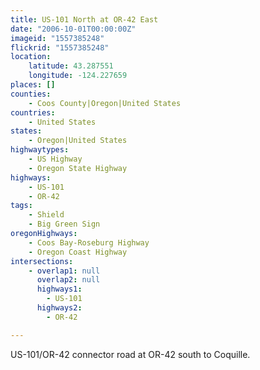 ```yaml
---
title: US-101 North at OR-42 East
date: "2006-10-01T00:00:00Z"
imageid: "1557385248"
flickrid: "1557385248"
location:
    latitude: 43.287551
    longitude: -124.227659
places: []
counties:
    - Coos County|Oregon|United States
countries:
    - United States
states:
    - Oregon|United States
highwaytypes:
    - US Highway
    - Oregon State Highway
highways:
    - US-101
    - OR-42
tags:
    - Shield
    - Big Green Sign
oregonHighways:
    - Coos Bay-Roseburg Highway
    - Oregon Coast Highway
intersections:
    - overlap1: null
      overlap2: null
      highways1:
        - US-101
      highways2:
        - OR-42

---
```

US-101/OR-42 connector road at OR-42 south to Coquille.